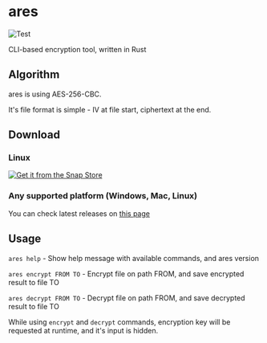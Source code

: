 # ares
![Test](https://github.com/ivan770/ares/workflows/Test/badge.svg)

CLI-based encryption tool, written in Rust
## Algorithm
ares is using AES-256-CBC.

It's file format is simple - IV at file start, ciphertext at the end.
## Download

### Linux
[![Get it from the Snap Store](https://snapcraft.io/static/images/badges/en/snap-store-black.svg)](https://snapcraft.io/ares)

### Any supported platform (Windows, Mac, Linux)
You can check latest releases on [this page](https://github.com/ivan770/ares/actions?query=workflow:Release)

## Usage
`ares help` - Show help message with available commands, and ares version

`ares encrypt FROM TO` - Encrypt file on path FROM, and save encrypted result to file TO

`ares decrypt FROM TO` - Decrypt file on path FROM, and save decrypted result to file TO

While using `encrypt` and `decrypt` commands, encryption key will be requested at runtime, and it's input is hidden.
